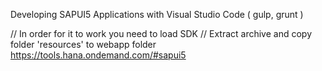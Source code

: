 Developing SAPUI5 Applications with Visual Studio Code ( gulp, grunt )



// In order for it to work you need to load SDK 
// Extract archive and copy folder 'resources' to webapp folder
https://tools.hana.ondemand.com/#sapui5